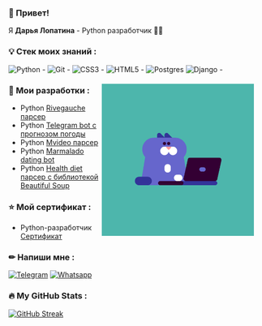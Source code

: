 ### 🤚 Привет!
Я <b>Дарья Лопатина</b> - Python разработчик 👩‍💻

### 💡 Стек моих знаний :
![Python - ](https://img.shields.io/badge/python-3670A0?style=for-the-badge&logo=python&logoColor=ffdd54)
![Git - ](https://img.shields.io/badge/git-%23F05033.svg?style=for-the-badge&logo=git&logoColor=FFDAB9)
![CSS3 - ](https://img.shields.io/badge/css3-%231572B6.svg?style=for-the-badge&logo=css3&logoColor=ADD8E6)
![HTML5 - ](https://img.shields.io/badge/html5-%23E34F26.svg?style=for-the-badge&logo=html5&logoColor=FFDAB9)
![Postgres](https://img.shields.io/badge/postgres-%23316192.svg?style=for-the-badge&logo=postgresql&logoColor=E0FFFF)
![Django - ](https://img.shields.io/badge/django-%23092E20.svg?style=for-the-badge&logo=django&logoColor=8FBC8F)
<div style="margin: 20px"><img align="right" alt="GIF" src="https://github.com/pythonistka/pythonistka/blob/master/cat.gif" width="300" height="300"  /></div>

### 📒 Мои разработки :
- Python [Rivegauche парсер](https://github.com/pythonistka/python_Scraping_Rivegauche)
- Python [Telegram bot с прогнозом погоды](https://github.com/pythonistka/Python_Weather_Telegram_bot)
- Python [Mvideo парсер](https://github.com/pythonistka/parsingMvideo)
- Python [Marmalado dating bot](https://github.com/pythonistka/VKinder_Marmalado)
- Python [Health diet парсер с библиотекой Beautiful Soup](https://github.com/pythonistka/Lesson_of_library_Beautifulsoup/tree/master/lesson_2)

### ⭐ Мой сертификат :
- Python-разработчик [Сертификат](https://github.com/pythonistka/pythonistka/commit/fc077390cec7dffca1e791102fba66f1c1310da9)

### ✏ Напиши мне :
[![Telegram](https://img.shields.io/badge/Telegram-2CA5E0?style=for-the-badge&logo=telegram&logoColor=white)](https://t.me/wonder_dara)
[![Whatsapp](https://img.shields.io/badge/Whatsapp-4db6ac?style=for-the-badge&logo=whatsapp&logoColor=white)](https://wa.me/89119091575)

### :fire: My GitHub Stats :
[![GitHub Streak](http://github-readme-streak-stats.herokuapp.com?user=pythonistka&theme=tokyonight_duo)](https://git.io/streak-stats)


